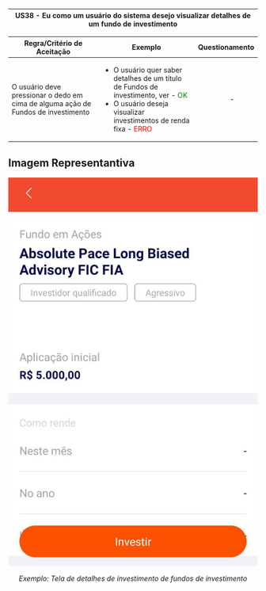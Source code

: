 <table>
    <thead>
        <tr>
            <th colspan="2" rowspan="2"> US38 - Eu como um usuário do sistema desejo visualizar detalhes de um fundo de investimento</th>
        </tr>        
    </thead>
</table>

<table>
    <thead>
        <tr>
            <th>Regra/Critério de Aceitação</th>
            <th>Exemplo</th>
            <th>Questionamento</th>
        </tr>        
    </thead>
    <tbody>
        <tr>
            <td>O usuário deve pressionar o dedo em cima de alguma ação de Fundos de investimento</td>
            <td>
                <ul>
                    <li>O usuário quer saber detalhes de um título de Fundos de investimento, ver - <span style="color:green">OK</span></li>
                    <li>O usuário deseja visualizar investimentos de renda fixa - <span style="color:red">ERRO</span></li>
                </ul>
            </td>
            <td>
                <ul>
                    <p align="center">-</p>
                </ul>
            </td>
        </tr>
    </tbody>
</table>

## **Imagem Representantiva**
![US01](../../../img/fi_info.jpg)
<p align="center"><i>Exemplo: Tela de detalhes de investimento de fundos de investimento</i></p>